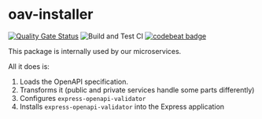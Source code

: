 # oav-installer

[![Quality Gate Status](https://sonarcloud.io/api/project_badges/measure?project=myrotvorets_oav-installer&metric=alert_status)](https://sonarcloud.io/dashboard?id=myrotvorets_oav-installer)
![Build and Test CI](https://github.com/myrotvorets/oav-installer/workflows/Build%20and%20Test%20CI/badge.svg)
[![codebeat badge](https://codebeat.co/badges/f52e3ff4-8832-4da4-af44-5ca3ea111b9d)](https://codebeat.co/projects/github-com-myrotvorets-oav-installer-master)

This package is internally used by our microservices.

All it does is:
1. Loads the OpenAPI specification.
2. Transforms it (public and private services handle some parts differently)
3. Configures `express-openapi-validator`
4. Installs `express-openapi-validator` into the Express application

